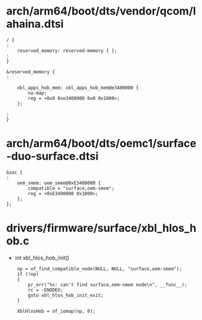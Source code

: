 # arch/arm64/boot/dts/vendor/qcom/lahaina.dtsi
```
/ {
:
    reserved_memory: reserved-memory { };
:
}

&reserved_memory {
:

	xbl_apps_hob_mem: xbl_apps_hob_mem@e3400000 {
		no-map;
		reg = <0x0 0xe3400000 0x0 0x1000>;
	};

:
}

```

# arch/arm64/boot/dts/oemc1/surface-duo-surface.dtsi
```
&soc {
:
    oem_smem: oem_smem@0xE3400000 {
	    compatible = "surface,oem-smem";
	    reg = <0xE3400000 0x1000>;
	};
};

```

# drivers/firmware/surface/xbl_hlos_hob.c
- int xbl_hlos_hob_init()
```
    np = of_find_compatible_node(NULL, NULL, "surface,oem-smem");
    if (!np)
    {
        pr_err("%s: can't find surface,oem-smem node\n", __func__);
        rc = -ENODEV;
        goto xbl_hlos_hob_init_exit;
    }

    XblHlosHob = of_iomap(np, 0);
```